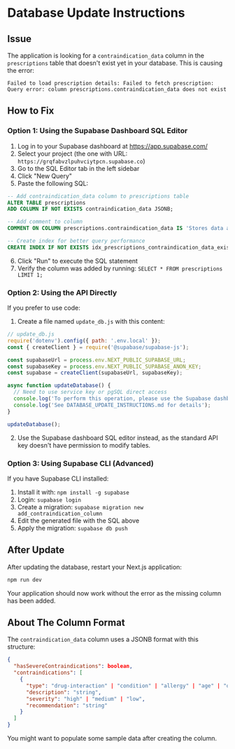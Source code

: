 # Database Update Instructions

## Issue
The application is looking for a `contraindication_data` column in the `prescriptions` table that doesn't exist yet in your database. This is causing the error:

```
Failed to load prescription details: Failed to fetch prescription: Query error: column prescriptions.contraindication_data does not exist
```

## How to Fix

### Option 1: Using the Supabase Dashboard SQL Editor

1. Log in to your Supabase dashboard at https://app.supabase.com/ 
2. Select your project (the one with URL: `https://grqfabvzlpuhvciytpcn.supabase.co`)
3. Go to the SQL Editor tab in the left sidebar
4. Click "New Query"
5. Paste the following SQL:

```sql
-- Add contraindication_data column to prescriptions table
ALTER TABLE prescriptions 
ADD COLUMN IF NOT EXISTS contraindication_data JSONB;

-- Add comment to column
COMMENT ON COLUMN prescriptions.contraindication_data IS 'Stores data about drug interactions and other contraindications in JSON format';

-- Create index for better query performance
CREATE INDEX IF NOT EXISTS idx_prescriptions_contraindication_data_exists ON prescriptions ((contraindication_data IS NOT NULL));
```

6. Click "Run" to execute the SQL statement
7. Verify the column was added by running: `SELECT * FROM prescriptions LIMIT 1;`

### Option 2: Using the API Directly

If you prefer to use code:

1. Create a file named `update_db.js` with this content:

```javascript
// update_db.js
require('dotenv').config({ path: '.env.local' });
const { createClient } = require('@supabase/supabase-js');

const supabaseUrl = process.env.NEXT_PUBLIC_SUPABASE_URL;
const supabaseKey = process.env.NEXT_PUBLIC_SUPABASE_ANON_KEY;
const supabase = createClient(supabaseUrl, supabaseKey);

async function updateDatabase() {
  // Need to use service key or pgSQL direct access
  console.log('To perform this operation, please use the Supabase dashboard SQL editor');
  console.log('See DATABASE_UPDATE_INSTRUCTIONS.md for details');
}

updateDatabase();
```

2. Use the Supabase dashboard SQL editor instead, as the standard API key doesn't have permission to modify tables.

### Option 3: Using Supabase CLI (Advanced)

If you have Supabase CLI installed:

1. Install it with: `npm install -g supabase`
2. Login: `supabase login`
3. Create a migration: `supabase migration new add_contraindication_column`
4. Edit the generated file with the SQL above
5. Apply the migration: `supabase db push`

## After Update

After updating the database, restart your Next.js application:

```bash
npm run dev
```

Your application should now work without the error as the missing column has been added.

## About The Column Format

The `contraindication_data` column uses a JSONB format with this structure:

```json
{
  "hasSevereContraindications": boolean,
  "contraindications": [
    {
      "type": "drug-interaction" | "condition" | "allergy" | "age" | "other",
      "description": "string",
      "severity": "high" | "medium" | "low",
      "recommendation": "string"
    }
  ]
}
```

You might want to populate some sample data after creating the column. 